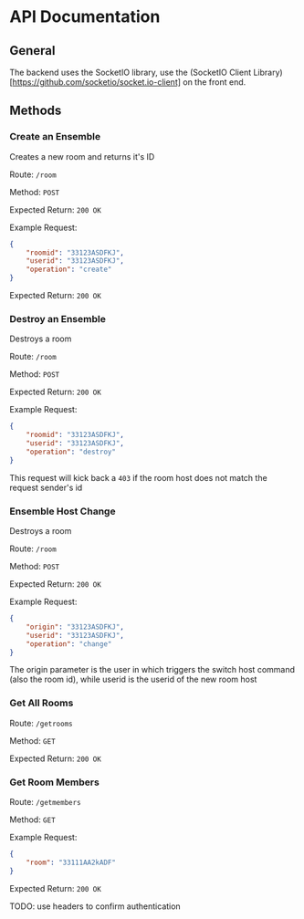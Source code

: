 # API Documentation

## General 
The backend uses the SocketIO library, use the (SocketIO Client Library)[https://github.com/socketio/socket.io-client] on the front end. 

## Methods

### Create an Ensemble 

Creates a new room and returns it's ID

Route: `/room` 

Method: `POST` 

Expected Return: `200 OK`

Example Request:

```json
{
	"roomid": "33123ASDFKJ",
	"userid": "33123ASDFKJ",
	"operation": "create"
}
```

Expected Return: `200 OK` 

### Destroy an Ensemble 

Destroys a room 

Route: `/room` 

Method: `POST` 

Expected Return: `200 OK`

Example Request:

```json
{
	"roomid": "33123ASDFKJ",
	"userid": "33123ASDFKJ",
	"operation": "destroy"
}
```

This request will kick back a `403` if the room host does not match the request sender's id 

### Ensemble Host Change 

Destroys a room 

Route: `/room` 

Method: `POST` 

Expected Return: `200 OK`

Example Request:

```json
{
	"origin": "33123ASDFKJ",
	"userid": "33123ASDFKJ",
	"operation": "change"
}
```

The origin parameter is the user in which triggers the switch host command (also the room id), while 
userid is the userid of the new room host 

### Get All Rooms

Route: `/getrooms` 

Method: `GET` 

Expected Return: `200 OK`


### Get Room Members

Route: `/getmembers` 

Method: `GET` 

Example Request:

```json
{
	"room": "33111AA2kADF"
}
```

Expected Return: `200 OK`



TODO: 
use headers to confirm authentication